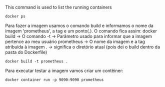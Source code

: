 This command is used to list the running containers
```console
docker ps
```

Para fazer a imagem usamos o comando build e informamos o nome da imagem 'prometheus', a tag e um ponto(.). O comando fica assim: 
docker build -> O comando
-t -> Parâmetro usado para informar que a imagem pertence ao meu usuário
prometheus -> O nome da imagem e a tag atribuída à imagem
. -> significa o diretório atual (pois dei o build dentro da pasta do Dockerfile)
```console
docker build -t prometheus .
```

Para executar testar a imagem vamos criar um contêiner:

```console
docker container run -p 9090:9090 prometheus
```
